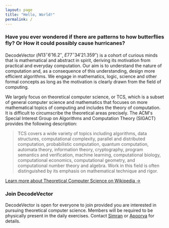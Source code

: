 ```yaml
---
layout: page
title: "Hello, World!"
permalink: /
---
```


### Have you ever wondered if there are patterns to how butterflies fly? Or How it could possibly cause hurricanes?

DecodeVector ($N 13^{\circ} 6' 16.2''$, $E 77^{\circ} 34' 21.359''$) is a cohort of curious minds that is mathematical and abstract in spirit, deriving its motivation from practical and everyday computation.
Our aim is to understand the nature of computation and, as a consequence of this understanding, design more efficient algorithms. We engage in mathematics, logic, science and other formal concepts as long as the motivation is clearly drawn from the field of computing.

We largely focus on theoretical computer science, or TCS, which is a subset of general computer science and mathematics that focuses on more mathematical topics of computing and includes the theory of computation. It is difficult to circumscribe the theoretical areas precisely. The ACM's Special Interest Group on Algorithms and Computation Theory (SIGACT) provides the following description:

> TCS covers a wide variety of topics including algorithms, data structures, computational complexity, parallel and distributed computation, probabilistic computation, quantum computation, automata theory, information theory, cryptography, program semantics and verification, machine learning, computational biology, computational economics, computational geometry, and computational number theory and algebra. Work in this field is often distinguished by its emphasis on mathematical technique and rigor.

[Learn more about Theoretical Computer Science on Wikipedia →](https://en.wikipedia.org/wiki/Theoretical_computer_science)

### Join DecodeVector
DecodeVector is open for everyone to join provided you are interested in pursuing theoretical computer science. Members will be required to be physically present in the daily exercises. Contact [Simran](mailto:simran.singh9@yahoo.com) or [Apoorva](mailto:apoorva.a1998@gmail.com) for details.

<!--
### Announcements
- 20/03/2018: First DV Meetup on 21/03/2018 -- Contact [Simran](mailto:simran.singh9@yahoo.com) or [Apoorva](mailto:apoorva.a1998@gmail.com) for details
- 20/03/2018: Announcing DecodeVector's website --  [http://mathscapes.xyz/dv](http://mathscapes.xyz/dv) -->
